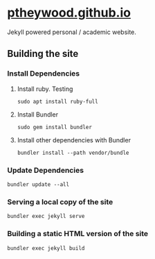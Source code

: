 # [ptheywood.github.io](http://ptheywood.github.io)

Jekyll powered personal / academic website.


## Building the site

### Install Dependencies

1. Install ruby. Testing
    ```
    sudo apt install ruby-full
    ```
2. Install Bundler
    ```
    sudo gem install bundler
    ```
3. Install other dependencies with Bundler
    ```
    bundler install --path vendor/bundle
    ```

### Update Dependencies

```
bundler update --all
```

### Serving a local copy of the site

```
bundler exec jekyll serve
```

### Building a static HTML version of the site

```
bundler exec jekyll build
```
